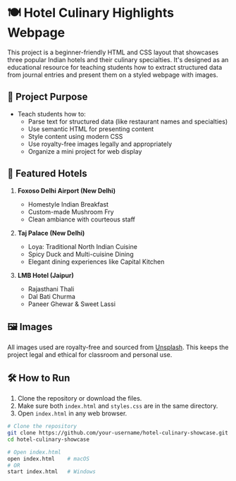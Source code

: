 # 🍽️ Hotel Culinary Highlights Webpage

This project is a beginner-friendly HTML and CSS layout that showcases three popular Indian hotels and their culinary specialties. It's designed as an educational resource for teaching students how to extract structured data from journal entries and present them on a styled webpage with images.

## 📌 Project Purpose

- Teach students how to:
  - Parse text for structured data (like restaurant names and specialties)
  - Use semantic HTML for presenting content
  - Style content using modern CSS
  - Use royalty-free images legally and appropriately
  - Organize a mini project for web display

## 🏨 Featured Hotels

1. **Foxoso Delhi Airport (New Delhi)**
   - Homestyle Indian Breakfast
   - Custom-made Mushroom Fry
   - Clean ambiance with courteous staff

2. **Taj Palace (New Delhi)**
   - Loya: Traditional North Indian Cuisine
   - Spicy Duck and Multi-cuisine Dining
   - Elegant dining experiences like Capital Kitchen

3. **LMB Hotel (Jaipur)**
   - Rajasthani Thali
   - Dal Bati Churma
   - Paneer Ghewar & Sweet Lassi

## 🖼️ Images

All images used are royalty-free and sourced from [Unsplash](https://unsplash.com/). This keeps the project legal and ethical for classroom and personal use.

## 🛠️ How to Run

1. Clone the repository or download the files.
2. Make sure both `index.html` and `styles.css` are in the same directory.
3. Open `index.html` in any web browser.

```bash
# Clone the repository
git clone https://github.com/your-username/hotel-culinary-showcase.git
cd hotel-culinary-showcase

# Open index.html
open index.html    # macOS
# OR
start index.html   # Windows
